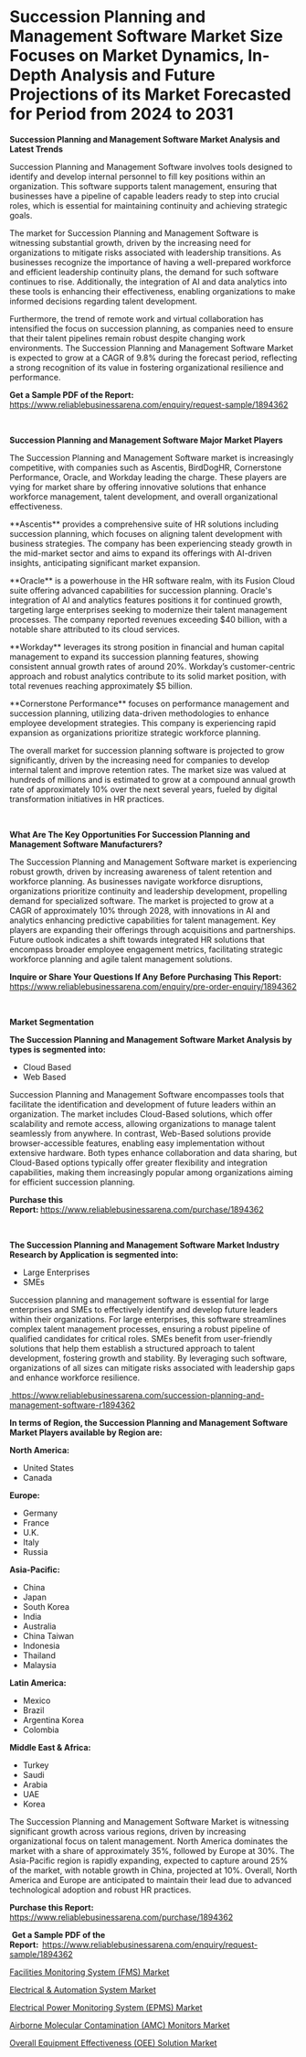 <p><h1>Succession Planning and Management Software Market Size Focuses on Market Dynamics, In-Depth Analysis and Future Projections of its Market Forecasted for Period from 2024 to 2031</h1></p><p><strong>Succession Planning and Management Software Market Analysis and Latest Trends</strong></p>
<p><p>Succession Planning and Management Software involves tools designed to identify and develop internal personnel to fill key positions within an organization. This software supports talent management, ensuring that businesses have a pipeline of capable leaders ready to step into crucial roles, which is essential for maintaining continuity and achieving strategic goals.</p><p>The market for Succession Planning and Management Software is witnessing substantial growth, driven by the increasing need for organizations to mitigate risks associated with leadership transitions. As businesses recognize the importance of having a well-prepared workforce and efficient leadership continuity plans, the demand for such software continues to rise. Additionally, the integration of AI and data analytics into these tools is enhancing their effectiveness, enabling organizations to make informed decisions regarding talent development.</p><p>Furthermore, the trend of remote work and virtual collaboration has intensified the focus on succession planning, as companies need to ensure that their talent pipelines remain robust despite changing work environments. The Succession Planning and Management Software Market is expected to grow at a CAGR of 9.8% during the forecast period, reflecting a strong recognition of its value in fostering organizational resilience and performance.</p></p>
<p><strong>Get a Sample PDF of the Report:&nbsp;</strong> <a href="https://www.reliablebusinessarena.com/enquiry/request-sample/1894362?utm_campaign=1685&utm_medium=2&utm_source=Github&utm_content=ia&utm_term=24102024&utm_id=succession-planning-and-management-software">https://www.reliablebusinessarena.com/enquiry/request-sample/1894362</a></p>
<p>&nbsp;</p>
<p><strong>Succession Planning and Management Software Major Market Players</strong></p>
<p><p>The Succession Planning and Management Software market is increasingly competitive, with companies such as Ascentis, BirdDogHR, Cornerstone Performance, Oracle, and Workday leading the charge. These players are vying for market share by offering innovative solutions that enhance workforce management, talent development, and overall organizational effectiveness.</p><p>**Ascentis** provides a comprehensive suite of HR solutions including succession planning, which focuses on aligning talent development with business strategies. The company has been experiencing steady growth in the mid-market sector and aims to expand its offerings with AI-driven insights, anticipating significant market expansion.</p><p>**Oracle** is a powerhouse in the HR software realm, with its Fusion Cloud suite offering advanced capabilities for succession planning. Oracle's integration of AI and analytics features positions it for continued growth, targeting large enterprises seeking to modernize their talent management processes. The company reported revenues exceeding $40 billion, with a notable share attributed to its cloud services.</p><p>**Workday** leverages its strong position in financial and human capital management to expand its succession planning features, showing consistent annual growth rates of around 20%. Workday’s customer-centric approach and robust analytics contribute to its solid market position, with total revenues reaching approximately $5 billion.</p><p>**Cornerstone Performance** focuses on performance management and succession planning, utilizing data-driven methodologies to enhance employee development strategies. This company is experiencing rapid expansion as organizations prioritize strategic workforce planning.</p><p>The overall market for succession planning software is projected to grow significantly, driven by the increasing need for companies to develop internal talent and improve retention rates. The market size was valued at hundreds of millions and is estimated to grow at a compound annual growth rate of approximately 10% over the next several years, fueled by digital transformation initiatives in HR practices.</p></p>
<p>&nbsp;</p>
<p><strong>What Are The Key Opportunities For Succession Planning and Management Software Manufacturers?</strong></p>
<p><p>The Succession Planning and Management Software market is experiencing robust growth, driven by increasing awareness of talent retention and workforce planning. As businesses navigate workforce disruptions, organizations prioritize continuity and leadership development, propelling demand for specialized software. The market is projected to grow at a CAGR of approximately 10% through 2028, with innovations in AI and analytics enhancing predictive capabilities for talent management. Key players are expanding their offerings through acquisitions and partnerships. Future outlook indicates a shift towards integrated HR solutions that encompass broader employee engagement metrics, facilitating strategic workforce planning and agile talent management solutions.</p></p>
<p><strong>Inquire or Share Your Questions If Any Before Purchasing This Report:</strong> <a href="https://www.reliablebusinessarena.com/enquiry/pre-order-enquiry/1894362?utm_campaign=1685&utm_medium=2&utm_source=Github&utm_content=ia&utm_term=24102024&utm_id=succession-planning-and-management-software">https://www.reliablebusinessarena.com/enquiry/pre-order-enquiry/1894362</a></p>
<p>&nbsp;</p>
<p><strong>Market Segmentation</strong></p>
<p><strong>The Succession Planning and Management Software Market Analysis by types is segmented into:</strong></p>
<p><ul><li>Cloud Based</li><li>Web Based</li></ul></p>
<p><p>Succession Planning and Management Software encompasses tools that facilitate the identification and development of future leaders within an organization. The market includes Cloud-Based solutions, which offer scalability and remote access, allowing organizations to manage talent seamlessly from anywhere. In contrast, Web-Based solutions provide browser-accessible features, enabling easy implementation without extensive hardware. Both types enhance collaboration and data sharing, but Cloud-Based options typically offer greater flexibility and integration capabilities, making them increasingly popular among organizations aiming for efficient succession planning.</p></p>
<p><strong>Purchase this Report:&nbsp;</strong><a href="https://www.reliablebusinessarena.com/purchase/1894362?utm_campaign=1685&utm_medium=2&utm_source=Github&utm_content=ia&utm_term=24102024&utm_id=succession-planning-and-management-software">https://www.reliablebusinessarena.com/purchase/1894362</a></p>
<p>&nbsp;</p>
<p><strong>The Succession Planning and Management Software Market Industry Research by Application is segmented into:</strong></p>
<p><ul><li>Large Enterprises</li><li>SMEs</li></ul></p>
<p><p>Succession planning and management software is essential for large enterprises and SMEs to effectively identify and develop future leaders within their organizations. For large enterprises, this software streamlines complex talent management processes, ensuring a robust pipeline of qualified candidates for critical roles. SMEs benefit from user-friendly solutions that help them establish a structured approach to talent development, fostering growth and stability. By leveraging such software, organizations of all sizes can mitigate risks associated with leadership gaps and enhance workforce resilience.</p></p>
<p><a href="https://www.reliablebusinessarena.com/succession-planning-and-management-software-r1894362?utm_campaign=1685&utm_medium=2&utm_source=Github&utm_content=ia&utm_term=24102024&utm_id=succession-planning-and-management-software">&nbsp;https://www.reliablebusinessarena.com/succession-planning-and-management-software-r1894362</a></p>
<p><strong>In terms of Region, the Succession Planning and Management Software Market Players available by Region are:</strong></p>
<p>
    <p> <strong> North America: </strong>
        <ul>
            <li>United States</li>
            <li>Canada</li>
        </ul>
        </p> 
    <p> <strong> Europe: </strong>
        <ul>
            <li>Germany</li>
            <li>France</li>
            <li>U.K.</li>
            <li>Italy</li>
            <li>Russia</li>
        </ul>
        </p> 
    <p> <strong> Asia-Pacific: </strong>
        <ul>
            <li>China</li>
            <li>Japan</li>
            <li>South Korea</li>
            <li>India</li>
            <li>Australia</li>
            <li>China Taiwan</li>
            <li>Indonesia</li>
            <li>Thailand</li>
            <li>Malaysia</li>
        </ul>
        </p> 
    <p> <strong> Latin America: </strong>
        <ul>
            <li>Mexico</li>
            <li>Brazil</li>
            <li>Argentina Korea</li>
            <li>Colombia</li>
        </ul>
        </p> 
    <p> <strong> Middle East & Africa: </strong>
        <ul>
            <li>Turkey</li>
            <li>Saudi</li>
            <li>Arabia</li>
            <li>UAE</li>
            <li>Korea</li>
        </ul>
    </p>
    </p>
<p><p>The Succession Planning and Management Software Market is witnessing significant growth across various regions, driven by increasing organizational focus on talent management. North America dominates the market with a share of approximately 35%, followed by Europe at 30%. The Asia-Pacific region is rapidly expanding, expected to capture around 25% of the market, with notable growth in China, projected at 10%. Overall, North America and Europe are anticipated to maintain their lead due to advanced technological adoption and robust HR practices.</p></p>
<p><strong>Purchase this Report: </strong><a href="https://www.reliablebusinessarena.com/purchase/1894362?utm_campaign=1685&utm_medium=2&utm_source=Github&utm_content=ia&utm_term=24102024&utm_id=succession-planning-and-management-software">https://www.reliablebusinessarena.com/purchase/1894362</a></p>
<p>&nbsp;<strong>Get a Sample PDF of the Report:&nbsp;&nbsp;</strong><a href="https://www.reliablebusinessarena.com/enquiry/request-sample/1894362?utm_campaign=1685&utm_medium=2&utm_source=Github&utm_content=ia&utm_term=24102024&utm_id=succession-planning-and-management-software">https://www.reliablebusinessarena.com/enquiry/request-sample/1894362</a></p>
<p><strong></strong></p>
<p><p><a href="https://www.linkedin.com/pulse/facilities-monitoring-system-fms-market-research-report-exploring-o7dmf?utm_campaign=1685&utm_medium=2&utm_source=Github&utm_content=ia&utm_term=24102024&utm_id=succession-planning-and-management-software">Facilities Monitoring System (FMS) Market</a></p><p><a href="https://github.com/FahadAhmed223/Market-Research-Report-List-1/blob/main/electrical-automation-system-market.md?utm_campaign=1685&utm_medium=2&utm_source=Github&utm_content=ia&utm_term=24102024&utm_id=succession-planning-and-management-software">Electrical & Automation System Market</a></p><p><a href="https://www.linkedin.com/pulse/global-electrical-power-monitoring-system-epms-115-cagr-oqtaf?utm_campaign=1685&utm_medium=2&utm_source=Github&utm_content=ia&utm_term=24102024&utm_id=succession-planning-and-management-software">Electrical Power Monitoring System (EPMS) Market</a></p><p><a href="https://www.linkedin.com/pulse/emerging-trends-airborne-molecular-contamination-amc-monitors-qvyff?utm_campaign=1685&utm_medium=2&utm_source=Github&utm_content=ia&utm_term=24102024&utm_id=succession-planning-and-management-software">Airborne Molecular Contamination (AMC) Monitors Market</a></p><p><a href="https://www.linkedin.com/pulse/overall-equipment-effectiveness-oee-solution-market-penetration-p1pnf?utm_campaign=1685&utm_medium=2&utm_source=Github&utm_content=ia&utm_term=24102024&utm_id=succession-planning-and-management-software">Overall Equipment Effectiveness (OEE) Solution Market</a></p></p>